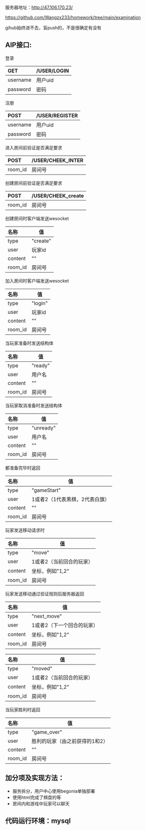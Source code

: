 服务器地址：http://47.106.170.23/



https://github.com/Wangzx233/homework/tree/main/examination

gihub始终进不去，盲push的，不是很确定有没有

## AIP接口:

登录

| GET      | /USER/LOGIN |
| :------- | ----------- |
| username | 用户uid     |
| password | 密码        |

注册

| POST     | /USER/REGISTER |
| :------- | -------------- |
| username | 用户uid        |
| password | 密码           |

进入房间前验证是否满足要求

| POST    | /USER/CHEEK_INTER |
| :------ | ----------------- |
| room_id | 房间号            |

创建房间前验证是否满足要求

| POST    | /USER/CHEEK_create |
| :------ | ------------------ |
| room_id | 房间号             |

创建房间时客户端发送wesocket

| 名称    | 值       |
| :------ | -------- |
| type    | "create" |
| user    | 玩家id   |
| content | ""       |
| room_id | 房间号   |

加入房间时客户端发送wesocket

| 名称    | 值      |
| :------ | ------- |
| type    | "login" |
| user    | 玩家id  |
| content | ""      |
| room_id | 房间号  |

当玩家准备时发送结构体

| 名称    | 值      |
| :------ | ------- |
| type    | "ready" |
| user    | 用户名  |
| content | ""      |
| room_id | 房间号  |

当玩家取消准备时发送结构体

| 名称    | 值        |
| :------ | --------- |
| type    | "unready" |
| user    | 用户名    |
| content | ""        |
| room_id | 房间号    |



都准备完毕时返回

| 名称    | 值                             |
| :------ | ------------------------------ |
| type    | "gameStart"                    |
| user    | 1或者2（1代表黑棋，2代表白旗） |
| content | ""                             |
| room_id | 房间号                         |



玩家发送移动请求时

| 名称    | 值                       |
| :------ | ------------------------ |
| type    | "move"                   |
| user    | 1或者2（当前回合的玩家） |
| content | 坐标，例如"1,2"          |
| room_id | 房间号                   |

玩家发送移动通过验证规则后服务器返回

| 名称    | 值                         |
| :------ | -------------------------- |
| type    | "next_move"                |
| user    | 1或者2（下一个回合的玩家） |
| content | 坐标，例如"1,2"            |
| room_id | 房间号                     |

| 名称    | 值                       |
| :------ | ------------------------ |
| type    | "moved"                  |
| user    | 1或者2（当前回合的玩家） |
| content | 坐标，例如"1,2"          |
| room_id | 房间号                   |

当玩家胜利时返回

| 名称    | 值                             |
| :------ | ------------------------------ |
| type    | "game_over"                    |
| user    | 胜利的玩家（由之前获得的1和2） |
| content | ""                             |
| room_id | 房间号                         |

## 加分项及实现方法：

- 服务拆分，用户中心使用begonia单独部署
- 使用html完成了棋盘的等
- 房间内和游戏中玩家可以聊天

## 代码运行环境：mysql

